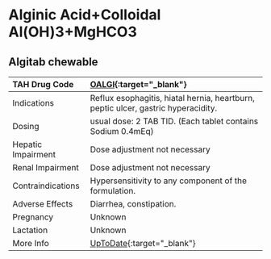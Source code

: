 # Alginic Acid+Colloidal Al(OH)3+MgHCO3

## Algitab chewable

| TAH Drug Code      | [OALGI](https://www.tahsda.org.tw/drugs/hissearch.php?drug_code=OALGI){:target="_blank"}                               |
|:-------------------|:-----------------------------------------------------------------------------------------------------------------------|
| Indications        | Reflux esophagitis, hiatal hernia, heartburn, peptic ulcer, gastric hyperacidity.                                      |
| Dosing             | usual dose: 2 TAB TID. (Each tablet contains Sodium 0.4mEq)                                                            |
| Hepatic Impairment | Dose adjustment not necessary                                                                                          |
| Renal Impairment   | Dose adjustment not necessary                                                                                          |
| Contraindications  | Hypersensitivity to any component of the formulation.                                                                  |
| Adverse Effects    | Diarrhea, constipation.                                                                                                |
| Pregnancy          | Unknown                                                                                                                |
| Lactation          | Unknown                                                                                                                |
| More Info          | [UpToDate](https://www.uptodate.com/contents/alginic-acid+colloidal-al(oh)3+mghco3-drug-information){:target="_blank"} |

